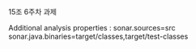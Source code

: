 15조 6주차 과제

Additional analysis properties : sonar.sources=src sonar.java.binaries=target/classes,target/test-classes
